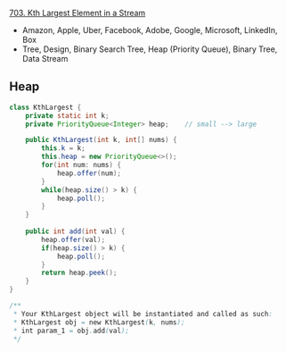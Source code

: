 [703. Kth Largest Element in a Stream](https://leetcode.com/problems/kth-largest-element-in-a-stream/description/)

* Amazon, Apple, Uber, Facebook, Adobe, Google, Microsoft, LinkedIn, Box
* Tree, Design, Binary Search Tree, Heap (Priority Queue), Binary Tree, Data Stream


## Heap
```Java
class KthLargest {
    private static int k;
    private PriorityQueue<Integer> heap;    // small --> large

    public KthLargest(int k, int[] nums) {
        this.k = k;
        this.heap = new PriorityQueue<>();
        for(int num: nums) {
            heap.offer(num);
        }
        while(heap.size() > k) {
            heap.poll();
        }
    }
    
    public int add(int val) {
        heap.offer(val);
        if(heap.size() > k) {
            heap.poll();
        }
        return heap.peek();
    }
}

/**
 * Your KthLargest object will be instantiated and called as such:
 * KthLargest obj = new KthLargest(k, nums);
 * int param_1 = obj.add(val);
 */
```

